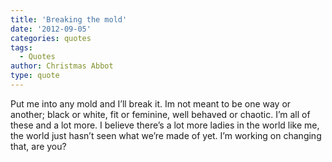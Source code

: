```yaml
---
title: 'Breaking the mold'
date: '2012-09-05'
categories: quotes
tags:
  - Quotes
author: Christmas Abbot
type: quote
---
```


Put me into any mold and I’ll break it. Im not meant to be one way or another; black or white, fit or feminine, well behaved or chaotic. I’m all of these and a lot more. I believe there’s a lot more ladies in the world like me, the world just hasn’t seen what we’re made of yet. I’m working on changing that, are you?
